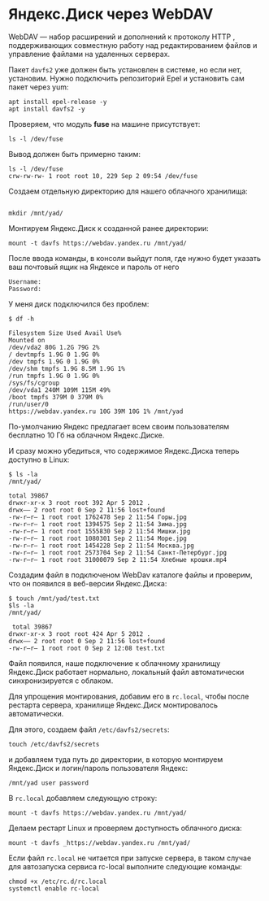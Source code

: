 # Яндекс.Диск через WebDAV

WebDAV — набор расширений и дополнений к протоколу HTTP , поддерживающих совместную работу над редактированием файлов и управление файлами на удаленных серверах.

Пакет `davfs2` уже должен быть установлен в системе, но если нет, установим. Нужно подключить репозиторий Epel и установить сам пакет через yum:

```
apt install epel-release -y 
apt install davfs2 -y
```
Проверяем, что модуль **fuse** на машине присутствует:
```
ls -l /dev/fuse
```
Вывод должен быть примерно таким:
```
ls -l /dev/fuse
crw-rw-rw- 1 root root 10, 229 Sep 2 09:54 /dev/fuse
```
Создаем отдельную директорию для нашего облачного хранилища:
```

mkdir /mnt/yad/
```
Монтируем Яндекс.Диск к созданной ранее директории:
```
mount -t davfs https://webdav.yandex.ru /mnt/yad/
```
После ввода команды, в консоли выйдут поля, где нужно будет указать ваш почтовый ящик на Яндексе и пароль от него
```
Username: 
Password:
```
У меня диск подключился без проблем:
```
$ df -h

Filesystem Size Used Avail Use% 
Mounted on 
/dev/vda2 80G 1.2G 79G 2% 
/ devtmpfs 1.9G 0 1.9G 0% 
/dev tmpfs 1.9G 0 1.9G 0% 
/dev/shm tmpfs 1.9G 8.5M 1.9G 1% 
/run tmpfs 1.9G 0 1.9G 0% 
/sys/fs/cgroup 
/dev/vda1 240M 109M 115M 49% 
/boot tmpfs 379M 0 379M 0% 
/run/user/0 
https://webdav.yandex.ru 10G 39M 10G 1% /mnt/yad 
```
По-умолчанию Яндекс предлагает всем своим пользователям бесплатно 10 Гб на облачном Яндекс.Диске.

И сразу можно убедиться, что содержимое Яндекс.Диска теперь доступно в Linux:
```
$ ls -la 
/mnt/yad/ 

total 39867 
drwxr-xr-x 3 root root 392 Apr 5 2012 . 
drwx—— 2 root root 0 Sep 2 11:56 lost+found 
-rw-r–r– 1 root root 1762478 Sep 2 11:54 Горы.jpg 
-rw-r–r– 1 root root 1394575 Sep 2 11:54 Зима.jpg 
-rw-r–r– 1 root root 1555830 Sep 2 11:54 Мишки.jpg 
-rw-r–r– 1 root root 1080301 Sep 2 11:54 Море.jpg 
-rw-r–r– 1 root root 1454228 Sep 2 11:54 Москва.jpg 
-rw-r–r– 1 root root 2573704 Sep 2 11:54 Санкт-Петербург.jpg 
-rw-r–r– 1 root root 31000079 Sep 2 11:54 Хлебные крошки.mp4
```
Создадим файл в подключеном WebDav каталоге файлы и проверим, что он появился в веб-версии Яндекс.Диска:
```
$ touch /mnt/yad/test.txt 
$ls -la 
/mnt/yad/ 

 total 39867 
drwxr-xr-x 3 root root 424 Apr 5 2012 . 
drwx—— 2 root root 0 Sep 2 11:56 lost+found 
-rw-r–r– 1 root root 0 Sep 2 12:08 test.txt 
```
Файл появился, наше подключение к облачному хранилищу Яндекс.Диск работает нормально, локальный файл автоматически синхронизируется с облаком.

Для упрощения монтирования, добавим его в `rc.local`, чтобы после рестарта сервера, хранилище Яндекс.Диск монтировалось автоматически.

Для этого, создаем файл `/etc/davfs2/secrets`:
```
touch /etc/davfs2/secrets
```
и добавляем туда путь до директории, в которую монтируем Яндекс.Диск и логин/пароль пользователя Яндекс:
```
/mnt/yad user password
```
В `rc.local` добавляем следующую строку:
```
mount -t davfs https://webdav.yandex.ru /mnt/yad/
```
Делаем рестарт Linux и проверяем доступность облачного диска:
```
mount -t davfs _https://webdav.yandex.ru /mnt/yad/
```
Если файл `rc.local` не читается при запуске сервера, в таком случае для автозапуска сервиса rc-local выполните следующие команды:
```
chmod +x /etc/rc.d/rc.local 
systemctl enable rc-local 
```
